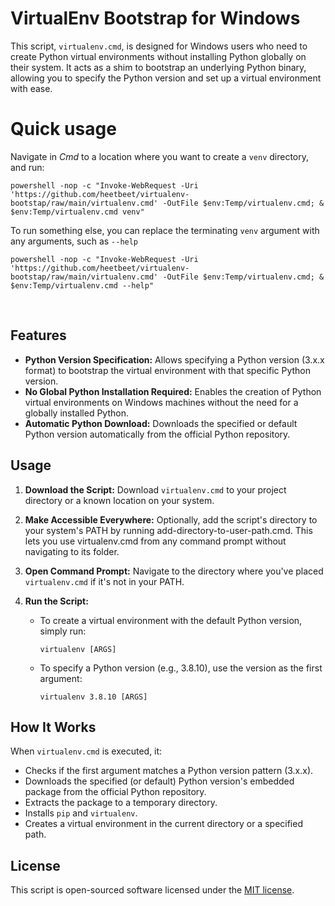 # VirtualEnv Bootstrap for Windows

This script, `virtualenv.cmd`, is designed for Windows users who need to create Python virtual environments without installing Python globally on their system. It acts as a shim to bootstrap an underlying Python binary, allowing you to specify the Python version and set up a virtual environment with ease.

# Quick usage
Navigate in _Cmd_ to a location where you want to create a `venv` directory, and run:

    powershell -nop -c "Invoke-WebRequest -Uri 'https://github.com/heetbeet/virtualenv-bootstap/raw/main/virtualenv.cmd' -OutFile $env:Temp/virtualenv.cmd; & $env:Temp/virtualenv.cmd venv"

To run something else, you can replace the terminating `venv` argument with any arguments, such as `--help`

    powershell -nop -c "Invoke-WebRequest -Uri 'https://github.com/heetbeet/virtualenv-bootstap/raw/main/virtualenv.cmd' -OutFile $env:Temp/virtualenv.cmd; & $env:Temp/virtualenv.cmd --help"
<br>

## Features

- **Python Version Specification:** Allows specifying a Python version (3.x.x format) to bootstrap the virtual environment with that specific Python version.
- **No Global Python Installation Required:** Enables the creation of Python virtual environments on Windows machines without the need for a globally installed Python.
- **Automatic Python Download:** Downloads the specified or default Python version automatically from the official Python repository.

## Usage

1. **Download the Script:** Download `virtualenv.cmd` to your project directory or a known location on your system.

2. **Make Accessible Everywhere:** Optionally, add the script's directory to your system's PATH by running add-directory-to-user-path.cmd. This lets you use virtualenv.cmd from any command prompt without navigating to its folder.

3. **Open Command Prompt:** Navigate to the directory where you've placed `virtualenv.cmd` if it's not in your PATH.

4. **Run the Script:**
   - To create a virtual environment with the default Python version, simply run:
     ```
     virtualenv [ARGS]
     ```
   - To specify a Python version (e.g., 3.8.10), use the version as the first argument:
     ```
     virtualenv 3.8.10 [ARGS]
     ```

## How It Works

When `virtualenv.cmd` is executed, it:
- Checks if the first argument matches a Python version pattern (3.x.x).
- Downloads the specified (or default) Python version's embedded package from the official Python repository.
- Extracts the package to a temporary directory.
- Installs `pip` and `virtualenv`.
- Creates a virtual environment in the current directory or a specified path.

## License

This script is open-sourced software licensed under the [MIT license](https://opensource.org/licenses/MIT).

